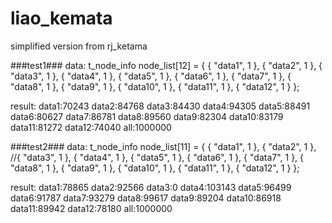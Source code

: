 # liao_kemata
simplified version from rj_ketama

###test1###
data:
t_node_info node_list[12] =
{
    { "data1", 1 },
    { "data2", 1 },
    { "data3", 1 },
    { "data4", 1 },
    { "data5", 1 },
    { "data6", 1 },
    { "data7", 1 },
    { "data8", 1 },
    { "data9", 1 },
    { "data10", 1 },
    { "data11", 1 },
    { "data12", 1 }
};

result:
data1:70243
data2:84768
data3:84430
data4:94305
data5:88491
data6:80627
data7:86781
data8:89560
data9:82304
data10:83179
data11:81272
data12:74040
all:1000000

###test2###
data:
t_node_info node_list[11] =
{
    { "data1", 1 },
    { "data2", 1 },
    //{ "data3", 1 },
    { "data4", 1 },
    { "data5", 1 },
    { "data6", 1 },
    { "data7", 1 },
    { "data8", 1 },
    { "data9", 1 },
    { "data10", 1 },
    { "data11", 1 },
    { "data12", 1 }
};

result:
data1:78865
data2:92566
data3:0
data4:103143
data5:96499
data6:91787
data7:93279
data8:99617
data9:89204
data10:86918
data11:89942
data12:78180
all:1000000
